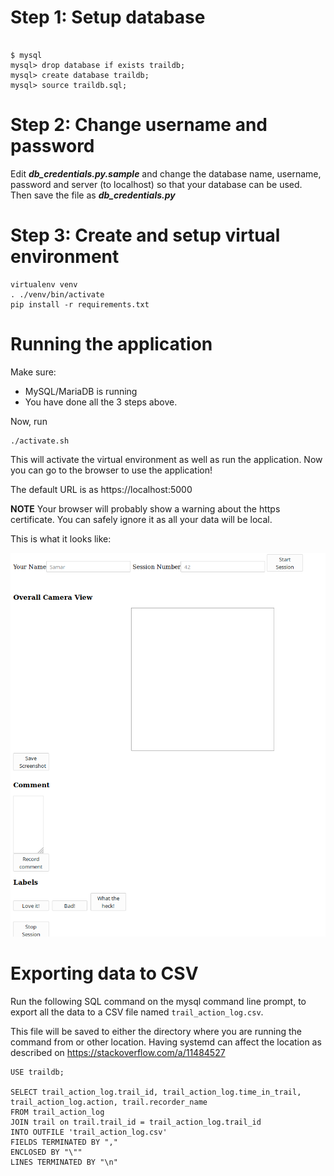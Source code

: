 Step 1: Setup database
====
```

$ mysql 
mysql> drop database if exists traildb;
mysql> create database traildb;
mysql> source traildb.sql;

```

Step 2: Change username and password
====

Edit ***db_credentials.py.sample*** and change the database name, username, password and server (to localhost) so that your database can be used. Then save the file as ***db_credentials.py***


Step 3: Create and setup virtual environment
====

```
virtualenv venv
. ./venv/bin/activate
pip install -r requirements.txt
```


Running the application
===

Make sure:
* MySQL/MariaDB is running
* You have done all the 3 steps above.

Now, run
```
./activate.sh 
```

This will activate the virtual environment as well as run the application.
Now you can go to the browser to use the application!

The default URL is as https://localhost:5000

**NOTE** Your browser will probably show a warning about the https certificate.
You can safely ignore it as all your data will be local.

This is what it looks like:

![Annotations Interface for Halloween](./meta/screenshot.png)


Exporting data to CSV
===

Run the following SQL command on the mysql command line prompt, 
to export all the data to a CSV file named `trail_action_log.csv`. 

This file will be saved to either the directory where you are running the
command from or other location. Having systemd can affect the location as described on 
https://stackoverflow.com/a/11484527

```
USE traildb;

SELECT trail_action_log.trail_id, trail_action_log.time_in_trail, trail_action_log.action, trail.recorder_name 
FROM trail_action_log
JOIN trail on trail.trail_id = trail_action_log.trail_id
INTO OUTFILE 'trail_action_log.csv'
FIELDS TERMINATED BY "," 
ENCLOSED BY "\"" 
LINES TERMINATED BY "\n" 
```

